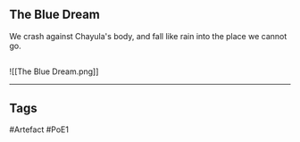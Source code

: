 ## The Blue Dream
We crash against Chayula's body,
and fall like rain into the place we cannot go.
##
![[The Blue Dream.png]]

---
## Tags
#Artefact
#PoE1